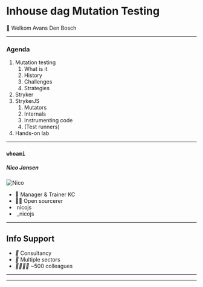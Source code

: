 <!-- .slide: class="is-welcome text-xl" -->

# Inhouse dag Mutation Testing

👋 Welkom Avans Den Bosch

---

### Agenda

1. Mutation testing
   1. What is it
   1. History
   1. Challenges
   1. Strategies
1. Stryker
1. StrykerJS 
    1. Mutators
    1. Internals
    1. Instrumenting code
    1. (Test runners)
1. Hands-on lab

---

### `whoami`

##### Nico Jansen

![Nico](/img/nico.jpg) <!-- .element class="img-round" style="width: 200px" -->

* 💼 Manager & Trainer KC
* 🧙‍♂️ Open sourcerer
* <i class="bi bi-github" style="color: #1a1d21"></i> &nbsp;nicojs
* <i class="bi bi-twitter" style="color: #1d9bf0"></i> &nbsp;_nicojs

<!-- .element class="no-list" style="margin-left: auto; margin-right: auto; width: 350px" -->


---

<!-- .slide: data-background-video="/img/infosupport.mp4" data-background-video-loop  data-background-video-muted-->

<div class="overlay">

## Info Support

- <i class="list-style-icon">💼</i> Consultancy
- <i class="list-style-icon">🏢</i> Multiple sectors
- <i class="list-style-icon">👨‍👨‍👧‍👧</i> ~500 colleagues

<!-- .element class="no-list" -->

</div>

---

<!-- .slide: data-background-image="/img/references.png" data-background-size="contain"-->

---

<!-- .slide: data-background-image="/img/focus.png" data-background-color="#003865" data-background-size="contain"-->
